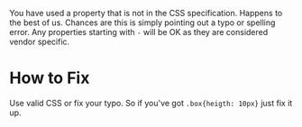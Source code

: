 You have used a property that is not in the CSS specification. Happens to the best of us.
Chances are this is simply pointing out a typo or spelling error.
Any properties starting with `-` will be OK as they are considered vendor specific.

# How to Fix

Use valid CSS or fix your typo. So if you've got `.box{heigth: 10px}` just fix it up.
